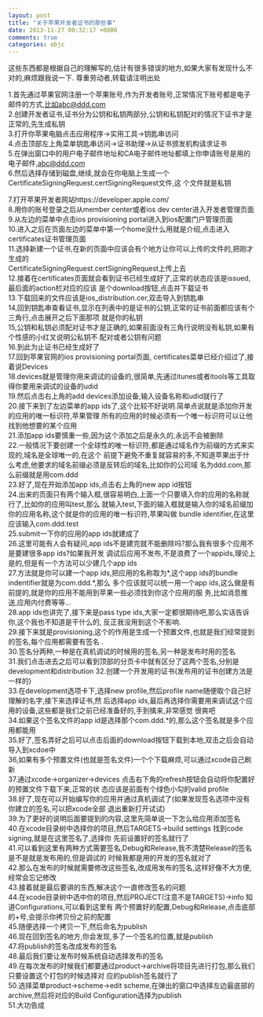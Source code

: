 ```yaml
---
layout: post
title: "关于苹果开发者证书的那些事"
date: 2013-11-27 00:32:17 +0800
comments: true
categories: objc
---
```

这些东西都是根据自己的理解写的,估计有很多错误的地方,如果大家有发现什么不对的,麻烦跟我说一下.
尊重劳动者,转载请注明出处

1.首先通过苹果官网注册一个苹果账号,作为开发者账号,正常情况下账号都是电子邮件的方式,比如abc@ddd.com  
2.创建开发者证书,证书分为公钥和私钥两部分,公钥和私钥配对的情况下证书才是正常的,先生成私钥  
3.打开你苹果电脑点击应用程序->实用工具->钥匙串访问  
4.点击顶部左上角菜单钥匙串访问->证书助理->从证书颁发机构请求证书  
5.在弹出窗口中的用户电子邮件地址和CA电子邮件地址都填上你申请账号是用的电子邮件,abc@ddd.com  
6.然后选择存储到磁盘,继续,就会在你电脑上生成一个CertificateSigningRequest.certSigningRequest文件,这
个文件就是私钥  
<!--more-->
7.打开苹果开发者网站https://developer.apple.com/  
8.用你的账号登录之后从member center或者ios dev center进入开发者管理页面  
9.从左边的菜单中点击ios provisioning portal进入到ios配置门户管理页面  
10.进入之后在页面左边的菜单中第一个home没什么用就是介绍,点击进入certificates证书管理页面  
11.选择新建一个证书,在新的页面中应该会有个地方让你可以上传的文件的,把刚才生成的  
CertificateSigningRequest.certSigningRequest上传上去  
12.接着在certificates页面就会看到证书已经生成好了,正常的状态应该是issued,最后面的action栏对应的应该
是个download按钮,点击并下载证书  
13.下载回来的文件应该是ios\_distribution.cer,双击导入到钥匙串  
14,回到钥匙串查看证书,显示在列表中的是证书的公钥,正常的证书前面都应该有个三角行,点击展开之后下面那项
就是你的私钥  
15,公钥和私钥必须配对证书才是正确的,如果前面没有三角行说明没有私钥,如果有个性感的小红叉说明公私钥不
配对或者公钥有问题  
16.到此为止证书已经生成好了  
17.回到苹果官网的ios provisioning portal页面, certificates菜单已经介绍过了,接着说Devices  
18.devices就是管理你用来调试的设备的,很简单,先通过itunes或者itools等工具取得你要用来调试的设备的udid  
19.然后点击右上角的add devices添加设备,输入设备名称和udid就行了  
20.接下来到了左边菜单的app ids了,这个比较不好说明.简单点说就是添加你开发的应用的唯一标识符,苹果管理
所有的应用的时候必须有一个唯一标识符可以让他找到他想要的某个应用  
21.添加app ids要慎重一些,因为这个添加之后是永久的,永远不会被删除  
22.一般情况下要创建一个全球性的唯一标识符,都是通过域名作为前缀的方式来实现的,域名是全球唯一的,在这个
前提下避免不重复就容易的多,不知道苹果出于什么考虑,他要求的域名前缀必须是反转后的域名,比如你的公司域
名为ddd.com,那么前缀就是用com.ddd  
23.好了,现在开始添加app ids,点击右上角的new app id按钮  
24.出来的页面只有两个输入框,很容易明白,上面一个只要填入你的应用的名称就行了,比如你的应用叫test,那么
就输入test,下面的输入框就是输入你的域名前缀加你的应用名称,这个就是你的应用的唯一标识符,苹果叫做
bundle identifier,在这里应该输入com.ddd.test  
25.submit一下你的应用的app ids就建成了  
26.这里可能有人会有疑问,app ids不是建完就不能删除吗?那么我有很多个应用不是要建很多app ids?如果我开发
调试后应用不发布,不是浪费了一个appids,理论上是的,但是有一个方法可以少建几个app ids  
27.方法就是你可以建一个app ids,把应用的名称取为\*,这个app ids的bundle indentifier就是为com.ddd.\*,那么
多个应该就可以统一用一个app ids,这么做是有前提的,就是你的应用不能用到苹果一些必须找到你这个应用的服
务,比如消息推送,应用内付费等等...  
28.app ids也讲完了,接下来是pass type ids,大家一定都很期待吧,那么实话告诉你,这个我也不知道是干什么的,
反正我没用到这个不影响.  
29.接下来就是provisioning,这个的作用是生成一个预置文件,也就是我们经常提到的签名,每个应用都需要有签名
.  
30.签名分两种,一种是在真机调试的时候用的签名,另一种是发布时用的签名  
31.我们点击进去之后可以看到顶部的分页卡中就有区分了这两个签名,分别是development和distribution
32.创建一个开发用的证书(发布用的证书创建方法是一样的)  
33.在development选项卡下,选择new profile,然后profile name随便取个自己好理解的名字,接下来选择证书,然
后选择app ids,最后再选择你需要用来调试这个应用的设备,这些都是我们之前已经准备好的,手到擒来,非常感觉
很爽吧  
34.如果这个签名文件的app id是选择那个com.ddd.\*的,那么这个签名就是多个应用都能用  
35.好了,签名弄好之后可以点击后面的download按钮下载到本地,双击之后会自动导入到xcdoe中  
36,如果有多个预置文件(也就是签名文件)一个个下载麻烦,可以通过xcode自己刷新  
37.通过xcode->organizer->devices 点击右下角的refresh按钮会自动将你配置好的预置文件下载下来,正常的状
态应该是前面有个绿色小勾的valid profile  
38.好了,现在可以开始编写你的应用并通过真机调试了(如果发现签名选项中没有你建立的签名,可以把xcode全部
退出重新打开试试)  
39.为了更好的说明后面要提到的内容,这里先简单说一下怎么给应用添加签名  
40.在xcode目录树中选择你的项目,然后TARGETS->build settings 找到code signing,就是在这里签名了,选择你
先前设置好的签名就行了  
41.可以看到这里有两种方式需要签名,Debug和Release,我不清楚Release的签名是不是就是发布用的,但是调试的
时候我都是用的开发的签名就对了  
42.那么在发布的时候就需要修改这些签名,改成用发布的签名,这样好像不大方便,经常会忘记修改  
43.接着就是最后要讲的东西,解决这个一直修改签名的问题  
44.在xcode目录树中选中你的项目,然后PROJECT(注意不是TARGETS)->info 知道Configurations,可以看到这里有
两个预置好的配置,Debug和Release,点击底部的+号,会提示你拷贝份之前的配置  
45.随便选择一个拷贝一下,然后命名为publish  
46.现在回到签名的地方,你会发现,多了一个签名的位置,就是publish  
47.将publish的签名改成发布的签名  
48.最后我们要让发布时候系统自动选择发布的签名  
49.在每次发布的时候我们都要通过product->archive将项目先进行打包,那么我们只要设置这个打包的时候选择对
应的publish签名就行了  
50.选择菜单product->scheme->edit scheme,在弹出的窗口中选择左边最底部的archive,然后将对应的Build
Configuration选择为publish  
51.大功告成  
